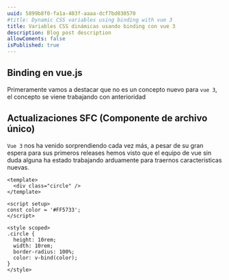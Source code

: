 ```yaml
---
uuid: 5899b8f0-fa1a-403f-aaaa-dcf7bd030570
#title: Dynamic CSS variables using binding with vue 3
title: Variables CSS dinámicas usando binding con vue 3
description: Blog post description
allowComents: false
isPublished: true
---
```


## Binding en vue.js

Primeramente vamos a destacar que no es un concepto nuevo para `vue 3`, el concepto se viene trabajando con anterioridad

## Actualizaciones SFC (Componente de archivo único)

`Vue 3` nos ha venido sorprendiendo cada vez más, a pesar de su gran espera para sus primeros releases hemos visto que el equipo de vue sin duda alguna ha estado trabajando arduamente para traernos caracteristicas nuevas.

```vue
<template>
  <div class="circle" />
</template>

<script setup>
const color = '#FF5733';
</script>

<style scoped>
.circle {
  height: 10rem;
  width: 10rem;
  border-radius: 100%;
  color: v-bind(color);
}
</style>
```
